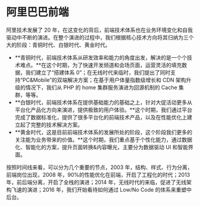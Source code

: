 # 阿里巴巴前端

阿里技术发展了 20 年，在这变化的背后，前端技术体系也在业务环境变化和自我驱动中不断的演进。在整个演进的过程中，我们根据核心技术方向将其归纳为三个大的阶段：青铜时代、白银时代、黄金时代。

- **青铜时代，前端技术体系从研发效率和能力的角度出发，解决的是一个个技术难点。**在这个时期，为了快速开发频道和会场页面，运营灵活的填充数据，我们建立了“搭建体系 0”；在无线时代来临时，我们提出了同时支持“PC&Mobile”的双端解决方案；在基于用户体量指数级增长和 CDN 架构升级的情况下，我们从 PHP 的 home 集群服务演进为回源机制的 Cache 集群，等等。
- **白银时代，前端技术体系在提供基础能力的基础之上，针对大促活动更多从平台化产品化方向来演进，提供极致的用户体验。**这个时期，我们通过平台完成了数据标准化，提供了很多平台化的前端技术产品，以及在性能优化上建立起了完整的技术解决方案。
- **黄金时代，这是目前前端技术体系的发展所处的阶段，这个阶段我们更多的关注能为业务带来的价值。**这个时期，我们重点基于个性化能力，通过数据化、智能化的方案，提升页面转换&内容曝光，主要分为数据驱动 UI 和智能界面。

按照时间线来看，可以分为几个重要的节点，2003 年，结构、样式、行为分离，前端岗位出现，2008 年，90%的性能优化在前端，开启了工程化的时代；2013 年，前后端分离，开启了全栈的演进；2014 年，无线时代的来临，促进了无线架构飞速的演进；2016 年，我们开始看待如何通过 Low/No Code 的体系来重塑中后台。
